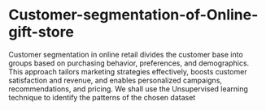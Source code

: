 # Customer-segmentation-of-Online-gift-store
Customer segmentation in online retail divides the customer base into groups based on purchasing behavior, preferences, and demographics. This approach tailors marketing strategies effectively, boosts customer satisfaction and revenue, and enables personalized campaigns, recommendations, and pricing.
We shall use the Unsupervised learning technique to identify the patterns of the chosen dataset
